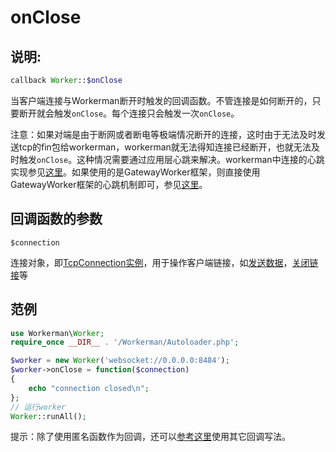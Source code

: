 # onClose
## 说明:
```php
callback Worker::$onClose
```

当客户端连接与Workerman断开时触发的回调函数。不管连接是如何断开的，只要断开就会触发```onClose```。每个连接只会触发一次```onClose```。

注意：如果对端是由于断网或者断电等极端情况断开的连接，这时由于无法及时发送tcp的fin包给workerman，workerman就无法得知连接已经断开，也就无法及时触发```onClose```。这种情况需要通过应用层心跳来解决。workerman中连接的心跳实现参见[这里](315282)。如果使用的是GatewayWorker框架，则直接使用GatewayWorker框架的心跳机制即可，参见[这里](http://workerman.net/gatewaydoc/gateway-worker-development/heartbeat.html)。

## 回调函数的参数

 ``` $connection ```

连接对象，即[TcpConnection实例](315157)，用于操作客户端链接，如[发送数据](315165)，[关闭链接](315168)等


## 范例

```php
use Workerman\Worker;
require_once __DIR__ . '/Workerman/Autoloader.php';

$worker = new Worker('websocket://0.0.0.0:8484');
$worker->onClose = function($connection)
{
    echo "connection closed\n";
};
// 运行worker
Worker::runAll();
```
提示：除了使用匿名函数作为回调，还可以[参考这里](370558)使用其它回调写法。